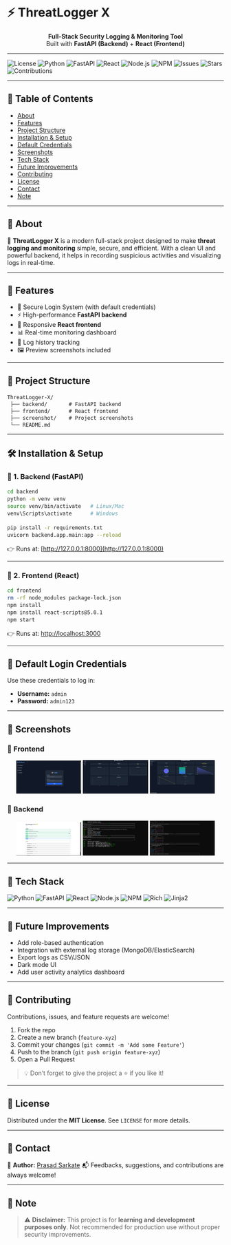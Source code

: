 # ⚡ ThreatLogger X

<p align="center">
  <b>Full-Stack Security Logging & Monitoring Tool</b>
  <br>
  Built with <b>FastAPI (Backend)</b> + <b>React (Frontend)</b>
</p>

---

![License](https://img.shields.io/badge/License-MIT-blue.svg)
![Python](https://img.shields.io/badge/Python-3.10+-yellow.svg?logo=python&logoColor=white)
![FastAPI](https://img.shields.io/badge/FastAPI-009688?logo=fastapi&logoColor=white)
![React](https://img.shields.io/badge/React-20232A?logo=react&logoColor=61DAFB)
![Node.js](https://img.shields.io/badge/Node.js-43853D?logo=node.js&logoColor=white)
![NPM](https://img.shields.io/badge/NPM-CB3837?logo=npm&logoColor=white)
![Issues](https://img.shields.io/github/issues/Prasadsarkate/ThreatLogger-X)
![Stars](https://img.shields.io/github/stars/Prasadsarkate/ThreatLogger-X?style=social)
![Contributions](https://img.shields.io/badge/Contributions-Welcome-brightgreen)

---

## 📑 Table of Contents
- [About](#-about)
- [Features](#-features)
- [Project Structure](#-project-structure)
- [Installation & Setup](#️-installation--setup)
- [Default Credentials](#-default-login-credentials)
- [Screenshots](#-screenshots)
- [Tech Stack](#-tech-stack)
- [Future Improvements](#-future-improvements)
- [Contributing](#-contributing)
- [License](#-license)
- [Contact](#-contact)
- [Note](#-note)

---

## 📖 About

🚀 **ThreatLogger X** is a modern full-stack project designed to make **threat logging and monitoring** simple, secure, and efficient.
With a clean UI and powerful backend, it helps in recording suspicious activities and visualizing logs in real-time.

---

## 🚀 Features
- 🔐 Secure Login System (with default credentials)
- ⚡ High-performance **FastAPI backend**
- 🎨 Responsive **React frontend**
- 📊 Real-time monitoring dashboard
- 📝 Log history tracking
- 🖼️ Preview screenshots included

---

## 📂 Project Structure
```
ThreatLogger-X/
 ├── backend/       # FastAPI backend
 ├── frontend/      # React frontend
 ├── screenshot/    # Project screenshots
 └── README.md
```

---

## 🛠️ Installation & Setup

### 🔹 1. Backend (FastAPI)
```bash
cd backend
python -m venv venv
source venv/bin/activate   # Linux/Mac
venv\Scripts\activate      # Windows

pip install -r requirements.txt
uvicorn backend.app.main:app --reload
```
👉 Runs at: [http://127.0.0.1:8000](http://127.0.0.1:8000)

---

### 🔹 2. Frontend (React)
```bash
cd frontend
rm -rf node_modules package-lock.json
npm install
npm install react-scripts@5.0.1
npm start
```
👉 Runs at: [http://localhost:3000](http://localhost:3000)

---

## 🔑 Default Login Credentials
Use these credentials to log in:

- **Username:** `admin`
- **Password:** `admin123`

---

## 📸 Screenshots

### 🔹 Frontend
<p align="center">
  <img src="screenshot/frontend1.png" width="30%"/>
  <img src="screenshot/frontend2.png" width="30%"/>
  <img src="screenshot/frontend3.png" width="30%"/>
</p>

### 🔹 Backend
<p align="center">
  <img src="screenshot/backend1.png" width="30%"/>
  <img src="screenshot/backend2.png" width="30%"/>
  <img src="screenshot/backend3.png" width="30%"/>
</p>

---

## 📌 Tech Stack
![Python](https://img.shields.io/badge/Python-3776AB?logo=python&logoColor=white)
![FastAPI](https://img.shields.io/badge/FastAPI-009688?logo=fastapi&logoColor=white)
![React](https://img.shields.io/badge/React-20232A?logo=react&logoColor=61DAFB)
![Node.js](https://img.shields.io/badge/Node.js-43853D?logo=node.js&logoColor=white)
![NPM](https://img.shields.io/badge/NPM-CB3837?logo=npm&logoColor=white)
![Rich](https://img.shields.io/badge/Rich-Library-orange)
![Jinja2](https://img.shields.io/badge/Jinja2-Template-red)

---

## 🔮 Future Improvements
- Add role-based authentication
- Integration with external log storage (MongoDB/ElasticSearch)
- Export logs as CSV/JSON
- Dark mode UI
- Add user activity analytics dashboard

---

## 🤝 Contributing
Contributions, issues, and feature requests are welcome!
1. Fork the repo
2. Create a new branch (`feature-xyz`)
3. Commit your changes (`git commit -m 'Add some Feature'`)
4. Push to the branch (`git push origin feature-xyz`)
5. Open a Pull Request

> 💡 Don’t forget to give the project a ⭐ if you like it!

---

## 📄 License
Distributed under the **MIT License**.
See `LICENSE` for more details.

---

## 📧 Contact
👤 **Author:** [Prasad Sarkate](https://github.com/Prasadsarkate)
📬 Feedbacks, suggestions, and contributions are always welcome!

---

## 📝 Note
> ⚠️ **Disclaimer:** This project is for **learning and development purposes only**.
> Not recommended for production use without proper security improvements.
